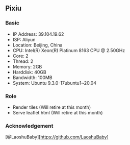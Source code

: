 ## Pixiu

### Basic

+ IP Address: 39.104.19.62
+ ISP: Aliyun
+ Location: Beijing, China
+ CPU: Intel(R) Xeon(R) Platinum 8163 CPU @ 2.50GHz
+ Core: 2
+ Thread: 2
+ Memory: 2GB
+ Harddisk: 40GB
+ Bandwidth: 100MB
+ System: Ubuntu 9.3.0-17ubuntu1~20.04

### Role

+ Render tiles (Will retire at this month)
+ Serve leaflet html (Will retire at this month)

### Acknowledgement

[@LaoshuBaby][https://github.com/LaoshuBaby]